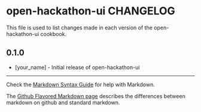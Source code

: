 open-hackathon-ui CHANGELOG
===================

This file is used to list changes made in each version of the open-hackathon-ui cookbook.

0.1.0
-----
- [your_name] - Initial release of open-hackathon-ui

- - -
Check the [Markdown Syntax Guide](http://daringfireball.net/projects/markdown/syntax) for help with Markdown.

The [Github Flavored Markdown page](http://github.github.com/github-flavored-markdown/) describes the differences between markdown on github and standard markdown.
